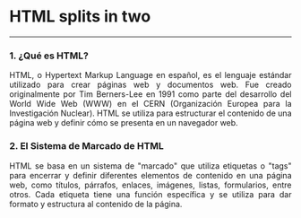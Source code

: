 # HTML splits in two
__________________
### 1. ¿Qué es HTML? 
<p style="text-align: justify;">HTML, o Hypertext Markup Language en español, es el lenguaje estándar utilizado para crear páginas web y documentos web.
Fue creado originalmente por Tim Berners-Lee en 1991 como parte del desarrollo del World Wide Web (WWW) en el CERN (Organización Europea para la Investigación Nuclear). HTML se utiliza para estructurar el contenido de una página web y definir cómo se presenta en un navegador web.</p>

### 2. El Sistema de Marcado de HTML
<p style="text-align: justify;"> HTML se basa en un sistema de "marcado" que utiliza etiquetas o "tags" para encerrar y definir diferentes elementos de contenido en una página web, como títulos, párrafos, enlaces, imágenes, listas, formularios, entre otros. Cada etiqueta tiene una función específica y se utiliza para dar formato y estructura al contenido de la página.